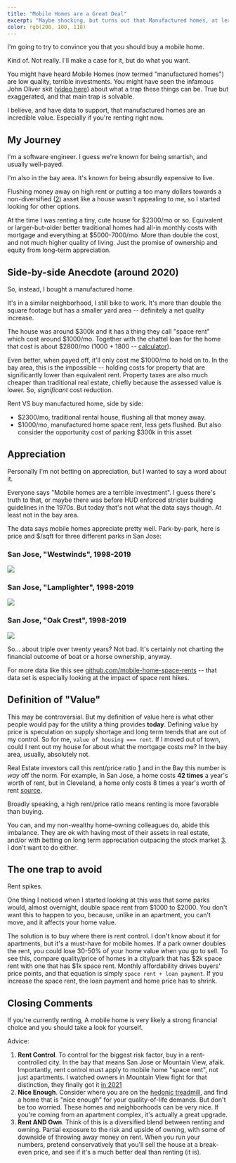 ```yaml
---
title: "Mobile Homes are a Great Deal"
excerpt: "Maybe shocking, but turns out that Manufactured homes, at least in the bay area, are actually really nice, and a very good value for your housing dollar."
color: rgb(200, 100, 118)
---
```





I'm going to try to convince you that you should buy a mobile home.

Kind of. Not really. I'll make a case for it, but do what you want.

You might have heard Mobile Homes (now termed "manufactured homes") are low quality, terrible investments. You might have seen the infamous John Oliver skit ([video here](https://www.youtube.com/watch?v=jCC8fPQOaxU)) about what a trap these things can be. True but exaggerated, and that main trap is solvable.

I believe, and have data to support, that manufactured homes are an incredible value. Especially if you're renting right now.


## My Journey

I'm a software engineer. I guess we're known for being smartish, and usually well-payed.

I'm also in the bay area. It's known for being absurdly expensive to live.

Flushing money away on high rent or putting a too many dollars towards a non-diversified ([2]) asset like a house wasn't appealing to me, so I started looking for other options.

At the time I was renting a tiny, cute house for $2300/mo or so. Equivalent or larger-but-older better traditional homes had all-in monthly costs with mortgage and everything at $5000-7000/mo. More than double the cost, and not much higher quality of living. Just the promise of ownership and equity from long-term appreciation.


## Side-by-side Anecdote (around 2020)

So, instead, I bought a manufactured home.

It's in a similar neighborhood, I still bike to work. It's more than double the square footage but has a smaller yard area -- definitely a net quality increase.

The house was around $300k and it has a thing they call "space rent" which cost around $1000/mo. Together with the chattel loan for the home that cost is about $2800/mo (1000 + 1800 -- [calculator](https://www.mhmloan.com/mortgage-calculator/)).

Even better, when payed off, it'll only cost me $1000/mo to hold on to. In the bay area, this is the impossible -- holding costs for property that are significantly lower than equivalent rent. Property taxes are also much cheaper than traditional real estate, chiefly because the assessed value is lower. So, *significant* cost reduction.

Rent VS buy manufactured home, side by side:

* $2300/mo, traditional rental house, flushing all that money away.
* $1000/mo, manufactured home space rent, less gets flushed. But also consider the opportunity cost of parking $300k in this asset

## Appreciation

Personally I'm not betting on appreciation, but I wanted to say a word about it.

Everyone says "Mobile homes are a terrible investment". I guess there's truth to that, or maybe there was before HUD enforced stricter building guidelines in the 1970s. But today that's not what the data says though. At least not in the bay area.

The data says mobile homes appreciate pretty well. Park-by-park, here is price and $/sqft for three different parks in San Jose:

### San Jose, "Westwinds", 1998-2019

![](/img/westwinds.png)


### San Jose, "Lamplighter", 1998-2019

![](/img/lamplighter.png)

### San Jose, "Oak Crest", 1998-2019

![](/img/oak-crest.png)

So... about triple over twenty years? Not bad. It's certainly not charting the financial outcome of boat or a horse ownership, anyway.

For more data like this see [github.com/mobile-home-space-rents](https://github.com/mtvdata/mobile-home-space-rents) -- that data set is especially looking at the impact of space rent hikes.



## Definition of "Value"

This may be controversial. But my definition of value here is what other people would pay for the utility a thing provides **today**. Defining value by price is speculation on supply shortage and long term trends that are out of my control. So for me, `value of housing === rent`. If I moved out of town, could I rent out my house for about what the mortgage costs me? In the bay area, usually, absolutely not.

Real Estate investors call this rent/price ratio [1] and in the Bay this number is *way* off the norm. For example, in San Jose, a home costs **42 times** a year's worth of rent, but in Cleveland, a home only costs 8 times a year's worth of rent [source](https://smartasset.com/data-studies/price-to-rent-ratio-in-the-50-largest-us-cities-2022).

Broadly speaking, a high rent/price ratio means renting is more favorable than buying.

You can, and my non-wealthy home-owning colleagues do, abide this imbalance. They are ok with having most of their assets in real estate, and/or with betting on long term appreciation outpacing the stock market [3]. I don't want to do either.



## The one trap to avoid

Rent spikes.

One thing I noticed when I started looking at this was that some parks would, almost overnight, double space rent from $1000 to $2000. You don't want this to happen to you, because, unlike in an apartment, you can't move, and it affects your home value.

The solution is to buy where there is rent control. I don't know about it for apartments, but it's a must-have for mobile homes. If a park owner doubles the rent, you could lose 30-50% of your home value when you go to sell. To see this, compare quality/price of homes in a city/park that has $2k space rent with one that has $1k space rent. Monthly affordability drives buyers' price points, and that equation is simply `space rent + loan payment`. If you increase the space rent, the loan payment and home price has to shrink.

## Closing Comments

If you're currently renting, A mobile home is very likely a strong financial choice and you should take a look for yourself.

Advice:

1. **Rent Control**. To control for the biggest risk factor, buy in a rent-controlled city. In the bay that means San Jose or Mountain View, afaik. Importantly, rent control must apply to mobile home "space rent", not just apartments. I watched owners in Mountain View fight for that distinction, they finally got it [in 2021](https://www.mountainview.gov/depts/comdev/housing/rentstabilization/mobilehome_parks/default.asp)
2. **Nice Enough**. Consider where you are on the [hedonic treadmill](https://en.wikipedia.org/wiki/Hedonic_treadmill), and find a home that is "nice enough" for your quality-of-life demands. But don't be too worried. These homes and neighborhoods can be very nice. If you're coming from an apartment complex, it's actually a great upgrade.
3. **Rent AND Own**. Think of this is a diversified blend between renting and owning. Partial exposure to the risk and upside of owning, with some of downside of throwing away money on rent. When you run your numbers, pretend conservatively that you'll sell the house at a break-even price, and see if it's a much better deal than renting (it is).




[1]: https://www.investopedia.com/terms/p/price-to-rent-ratio.asp
[2]: https://en.wikipedia.org/wiki/Diversification_(finance)
[3]: https://www.investopedia.com/ask/answers/052015/which-has-performed-better-historically-stock-market-or-real-estate.asp


